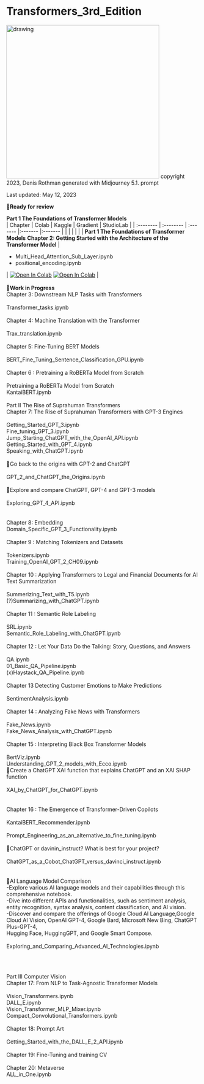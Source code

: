 # Transformers_3rd_Edition<br>
<img src="https://github.com/Denis2054/Transformers_3rd_Edition/blob/main/Transformers_book_in_production_image.png?raw=tru" alt="drawing" width="400"/>
copyright 2023, Denis Rothman generated with Midjourney 5.1. prompt

Last updated: May 12, 2023

📗**Ready for review**

**Part 1 The Foundations of Transformer Models**<br>
| Chapter | Colab | Kaggle | Gradient | StudioLab |
| :-------- | :-------- | :------- |:------- |:------- |
| | | | | |
**Part 1 The Foundations of Transformer Models**
 **Chapter 2: Getting Started with the Architecture of the Transformer Model**
| <ul><li>Multi_Head_Attention_Sub_Layer.ipynb</li><li>positional_encoding.ipynb</li></ul> | [![Open In Colab](https://colab.research.google.com/assets/colab-badge.svg)](https://colab.research.google.com/github/Denis2054/Transformers_3rd_Edition/blob/main/Chapter02/Multi_Head_Attention_Sub_Layer.ipynb) [![Open In Colab](https://colab.research.google.com/assets/colab-badge.svg)](https://colab.research.google.com/github/Denis2054/Transformers_3rd_Edition/blob/main/Chapter02/positional_encoding.ipynb) |
<br>
<br>
📘**Work in Progress** <br>
Chapter 3: Downstream NLP Tasks with Transformers<br>				
Transformer_tasks.ipynb<br>
<br>
Chapter 4: Machine Translation with the Transformer<br>				
Trax_translation.ipynb<br>
<br>
Chapter 5: Fine-Tuning BERT Models<br>				
BERT_Fine_Tuning_Sentence_Classification_GPU.ipynb<br>
<br>
Chapter 6 : Pretraining a RoBERTa Model from Scratch<br>				
Pretraining a RoBERTa Model from Scratch<br>
KantaiBERT.ipynb
<br>
<br>
Part II The Rise of Suprahuman Transformers
<br>
Chapter 7: The Rise of Suprahuman Transformers with GPT-3 Engines<br>				
Getting_Started_GPT_3.ipynb<br>
Fine_tuning_GPT_3.ipynb<br>
Jump_Starting_ChatGPT_with_the_OpenAI_API.ipynb<br>
Getting_Started_with_GPT_4.ipynb<br>
Speaking_with_ChatGPT.ipynb<br>
<br>
🐬Go back to the origins with GPT-2 and ChatGPT<br>				
GPT_2_and_ChatGPT_the_Origins.ipynb<br>	
<br>
🐬Explore and compare ChatGPT, GPT-4 and GPT-3 models<br>				
Exploring_GPT_4_API.ipynb<br>	
<br>
Chapter 8: Embedding<br>
Domain_Specific_GPT_3_Functionality.ipynb<br>
<br>
Chapter 9 : Matching Tokenizers and Datasets<br>				
Tokenizers.ipynb<br>
Training_OpenAI_GPT_2_CH09.ipynb<br>
<br>
Chapter 10 : Applying Transformers to Legal and Financial Documents for AI Text Summarization<br>				
Summerizing_Text_with_T5.ipynb<br>
(?)Summarizing_with_ChatGPT.ipynb<br>
<br>
Chapter 11 : Semantic Role Labeling<br>				
SRL.ipynb<br>
Semantic_Role_Labeling_with_ChatGPT.ipynb<br>
<br>
Chapter 12 : Let Your Data Do the Talking: Story, Questions, and Answers<br>				
QA.ipynb<br>
01_Basic_QA_Pipeline.ipynb<br>
(x)Haystack_QA_Pipeline.ipynb<br>
<br>
Chapter 13 Detecting Customer Emotions to Make Predictions<br>				
SentimentAnalysis.ipynb<br>
<br>
Chapter 14 : Analyzing Fake News with Transformers<br>				
Fake_News.ipynb<br>
Fake_News_Analysis_with_ChatGPT.ipynb<br>
<br>
Chapter 15 : Interpreting Black Box Transformer Models<br>				
BertViz.ipynb<br>
Understanding_GPT_2_models_with_Ecco.ipynb<br>
🐬Create a ChatGPT XAI function that explains ChatGPT and an XAI SHAP function<br>				
XAI_by_ChatGPT_for_ChatGPT.ipynb<br>	
<br>
Chapter 16 : The Emergence of Transformer-Driven Copilots<br>				
KantaiBERT_Recommender.ipynb<br>
<br>
Prompt_Engineering_as_an_alternative_to_fine_tuning.ipynb<br>
<br>
🐬ChatGPT or davinin_instruct? What is best for your project?<br>				
ChatGPT_as_a_Cobot_ChatGPT_versus_davinci_instruct.ipynb<br>	
<br>
🐬AI Language Model Comparison<br>
-Explore various AI language models and their capabilities through this comprehensive notebook.<br>
-Dive into different APIs and functionalities, such as sentiment analysis, entity recognition, syntax analysis, content classification, and AI vision.<br>
-Discover and compare the offerings of Google Cloud AI Language,Google Cloud AI Vision, OpenAI GPT-4, Google Bard, Microsoft New Bing, ChatGPT Plus-GPT-4,<br> Hugging Face, HuggingGPT, and Google Smart Compose.<br>				
Exploring_and_Comparing_Advanced_AI_Technologies.ipynb<br>
<br>

<br>

Part III Computer Vision
<br>
Chapter 17: From NLP to Task-Agnostic Transformer Models<br>				
Vision_Transformers.ipynb<br>
DALL_E.ipynb<br>
Vision_Transformer_MLP_Mixer.ipynb<br>
Compact_Convolutional_Transformers.ipynb<br>
<br>
Chapter 18: Prompt Art <br>
<br>
Getting_Started_with_the_DALL_E_2_API.ipynb<br>
<br>
Chapter 19: Fine-Tuning and training CV<br>
<br>
Chapter 20: Metaverse<br>
ALL_in_One.ipynb<br>
<br>
